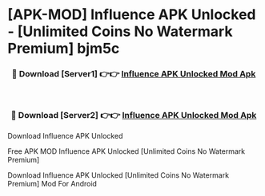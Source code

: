 # [APK-MOD] Influence APK Unlocked - [Unlimited Coins No Watermark Premium] bjm5c



<div align="center">
<h3>🔴 Download [Server1] 👉👉 <a href="https://momento.my/?title=Influence_APK_Unlocked">Influence APK Unlocked Mod Apk</a></h3><br>

<h3>🔴 Download [Server2] 👉👉 <a href="https://momento.my/?title=Influence_APK_Unlocked">Influence APK Unlocked Mod Apk</a></h3>
</div>



Download Influence APK Unlocked 

Free APK MOD Influence APK Unlocked [Unlimited Coins No Watermark Premium]

Download Influence APK Unlocked [Unlimited Coins No Watermark Premium] Mod For Android
